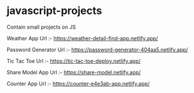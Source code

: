 # javascript-projects
Contain small projects on JS

Weather App Url        :- https://weather-detail-find-app.netlify.app/

Password Generator Url :- https://password-generator-404aa5.netlify.app/

Tic Tac Toe Url        :- https://tic-tac-toe-deploy.netlify.app/

Share Model App Url    :- https://share-model.netlify.app/

Counter App Url        :- https://counter-e4e3ab-app.netlify.app/
